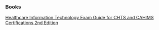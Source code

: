 ### Books
[Healthcare Information Technology Exam Guide for CHTS and CAHIMS Certifications 2nd Edition](https://www.amazon.com/Healthcare-Information-Technology-CAHIMS-Certifications/dp/1259836975)